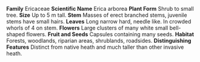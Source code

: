  **Family** Ericaceae **Scientific Name** Erica arborea **Plant Form** Shrub to small tree. **Size** Up to 5 m tall. **Stem** Masses of erect branched stems, juvenile stems have small hairs. **Leaves** Long narrow hard, needle like. In crowded whorls of 4 on stem. **Flowers** Large clusters of many white small bell-shaped flowers. **Fruit and Seeds** Capsules containing many seeds. **Habitat** Forests, woodlands, riparian areas, shrublands, roadsides. **Distinguishing Features** Distinct from native heath and much taller than other invasive heath.
